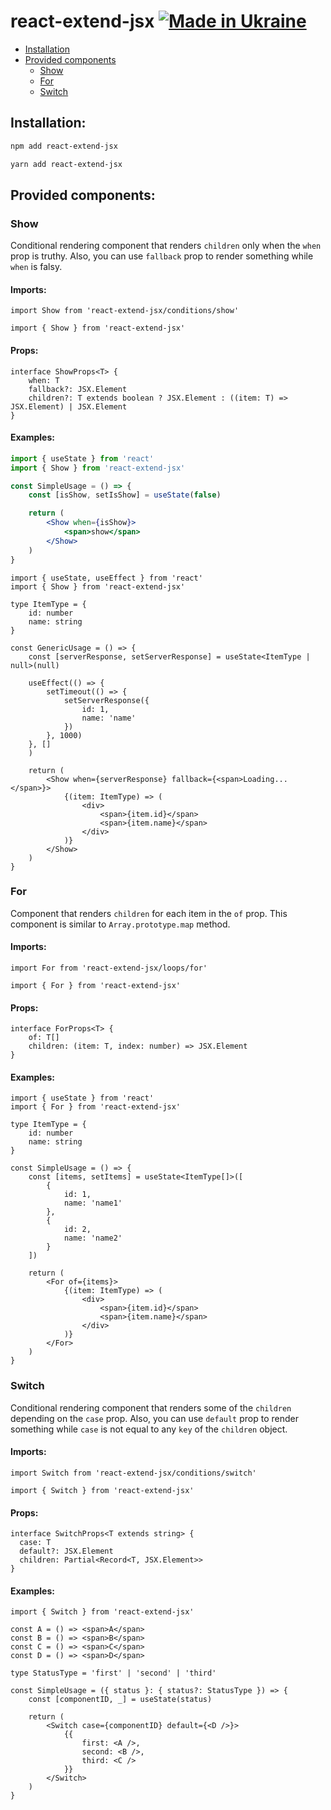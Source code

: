 # react-extend-jsx [![Made in Ukraine](https://img.shields.io/badge/made_in-ukraine-ffd700.svg?labelColor=0057b7)](https://stand-with-ukraine.pp.ua)

- [Installation](#installation)
- [Provided components](#provided-components)
  - [Show](#show)
  - [For](#for)
  - [Switch](#switch)

## Installation:

```bash
npm add react-extend-jsx
```

```bash
yarn add react-extend-jsx
```

## Provided components:

### Show

Conditional rendering component that renders `children` only when the `when` prop is truthy.
Also, you can use `fallback` prop to render something while `when` is falsy.

#### Imports:

```tsx
import Show from 'react-extend-jsx/conditions/show'
```

```tsx
import { Show } from 'react-extend-jsx'
```

#### Props:

```tsx
interface ShowProps<T> {
    when: T
    fallback?: JSX.Element
    children?: T extends boolean ? JSX.Element : ((item: T) => JSX.Element) | JSX.Element
}
```

#### Examples:

```jsx
import { useState } from 'react'
import { Show } from 'react-extend-jsx'

const SimpleUsage = () => {
    const [isShow, setIsShow] = useState(false)

    return (
        <Show when={isShow}>
            <span>show</span>
        </Show>
    )
}
```

```tsx
import { useState, useEffect } from 'react'
import { Show } from 'react-extend-jsx'

type ItemType = {
    id: number
    name: string
}

const GenericUsage = () => {
    const [serverResponse, setServerResponse] = useState<ItemType | null>(null)

    useEffect(() => {
        setTimeout(() => {
            setServerResponse({
                id: 1,
                name: 'name'
            })
        }, 1000)
    }, []
    )

    return (
        <Show when={serverResponse} fallback={<span>Loading...</span>}>
            {(item: ItemType) => (
                <div>
                    <span>{item.id}</span>
                    <span>{item.name}</span>
                </div>
            )}
        </Show>
    )
}
```

### For

Component that renders `children` for each item in the `of` prop.
This component is similar to `Array.prototype.map` method.

#### Imports:

```tsx
import For from 'react-extend-jsx/loops/for'
```

```tsx
import { For } from 'react-extend-jsx'
```

#### Props:

```tsx
interface ForProps<T> {
    of: T[]
    children: (item: T, index: number) => JSX.Element
}
```

#### Examples:

```tsx
import { useState } from 'react'
import { For } from 'react-extend-jsx'

type ItemType = {
    id: number
    name: string
}

const SimpleUsage = () => {
    const [items, setItems] = useState<ItemType[]>([
        {
            id: 1,
            name: 'name1'
        },
        {
            id: 2,
            name: 'name2'
        }
    ])

    return (
        <For of={items}>
            {(item: ItemType) => (
                <div>
                    <span>{item.id}</span>
                    <span>{item.name}</span>
                </div>
            )}
        </For>
    )
}
```

### Switch

Conditional rendering component that renders some of the `children` depending on the `case` prop.
Also, you can use `default` prop to render something while `case` is not equal to any `key` of the `children` object.

#### Imports:

```tsx
import Switch from 'react-extend-jsx/conditions/switch'
```

```tsx
import { Switch } from 'react-extend-jsx'
```

#### Props:

```tsx
interface SwitchProps<T extends string> {
  case: T
  default?: JSX.Element
  children: Partial<Record<T, JSX.Element>>
}
```

#### Examples:

```tsx
import { Switch } from 'react-extend-jsx'

const A = () => <span>A</span>
const B = () => <span>B</span>
const C = () => <span>C</span>
const D = () => <span>D</span>

type StatusType = 'first' | 'second' | 'third'

const SimpleUsage = ({ status }: { status?: StatusType }) => {
    const [componentID, _] = useState(status)

    return (
        <Switch case={componentID} default={<D />}>
            {{
                first: <A />,
                second: <B />,
                third: <C />
            }}
        </Switch>
    )
}
```
